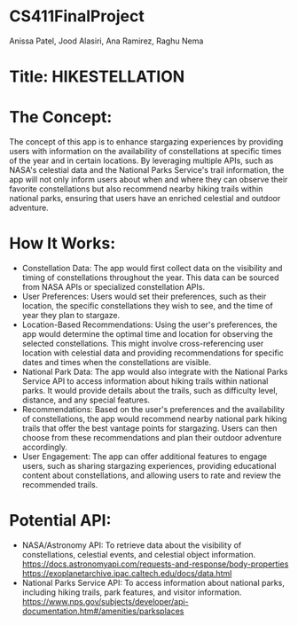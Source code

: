 # CS411FinalProject
Anissa Patel, Jood Alasiri, Ana Ramirez, Raghu Nema

# Title: HIKESTELLATION

# The Concept:
The concept of this app is to enhance stargazing experiences by providing users with information on the availability of constellations at specific times of the year and in certain locations. By leveraging multiple APIs, such as NASA's celestial data and the National Parks Service's trail information, the app will not only inform users about when and where they can observe their favorite constellations but also recommend nearby hiking trails within national parks, ensuring that users have an enriched celestial and outdoor adventure.

# How It Works:
- Constellation Data: The app would first collect data on the visibility and timing of constellations throughout the year. This data can be sourced from NASA APIs or specialized constellation APIs.
- User Preferences: Users would set their preferences, such as their location, the specific constellations they wish to see, and the time of year they plan to stargaze.
- Location-Based Recommendations: Using the user's preferences, the app would determine the optimal time and location for observing the selected constellations. This might involve cross-referencing user location with celestial data and providing recommendations for specific dates and times when the constellations are visible.
- National Park Data: The app would also integrate with the National Parks Service API to access information about hiking trails within national parks. It would provide details about the trails, such as difficulty level, distance, and any special features.
- Recommendations: Based on the user's preferences and the availability of constellations, the app would recommend nearby national park hiking trails that offer the best vantage points for stargazing. Users can then choose from these recommendations and plan their outdoor adventure accordingly.
- User Engagement: The app can offer additional features to engage users, such as sharing stargazing experiences, providing educational content about constellations, and allowing users to rate and review the recommended trails.

# Potential API:
- NASA/Astronomy API: To retrieve data about the visibility of constellations, celestial events, and celestial object information.
https://docs.astronomyapi.com/requests-and-response/body-properties
https://exoplanetarchive.ipac.caltech.edu/docs/data.html 
- National Parks Service API: To access information about national parks, including hiking trails, park features, and visitor information.
https://www.nps.gov/subjects/developer/api-documentation.htm#/amenities/parksplaces


